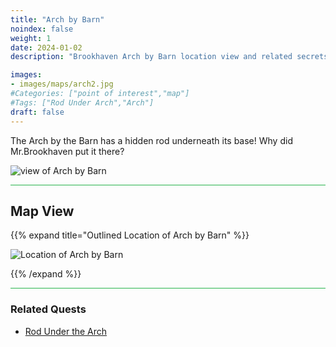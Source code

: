 ```yaml
---
title: "Arch by Barn"
noindex: false
weight: 1
date: 2024-01-02
description: "Brookhaven Arch by Barn location view and related secrets"

images:
- images/maps/arch2.jpg
#Categories: ["point of interest","map"]
#Tags: ["Rod Under Arch","Arch"]
draft: false
--- 
```


The Arch by the Barn has a hidden rod underneath its base! Why did Mr.Brookhaven put it there?

![view of Arch by Barn](/images/maps/arch2.jpg)

<hr style="background-color: #28b44c" size=8>

## Map View

{{% expand title="Outlined Location of Arch by Barn" %}}

![Location of Arch by Barn](/images/maps/arch-by-barn.webp)

{{% /expand %}}

<hr style="background-color: #28b44c" size=8>

### Related Quests

- [Rod Under the Arch](/lore/special_tools/rod_under_arch)
